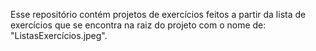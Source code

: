 Esse repositório contém projetos de exercícios feitos a partir da lista de exercícios que se encontra na raiz do projeto com o nome de: "ListasExercícios.jpeg".
